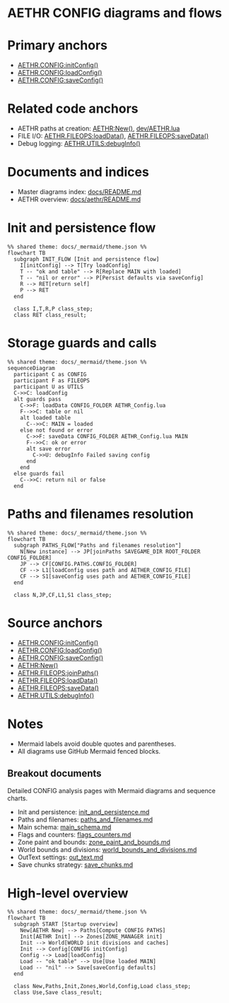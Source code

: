 # AETHR CONFIG diagrams and flows

# Primary anchors
- [AETHR.CONFIG:initConfig()](../../dev/CONFIG_.lua:364)
- [AETHR.CONFIG:loadConfig()](../../dev/CONFIG_.lua:380)
- [AETHR.CONFIG:saveConfig()](../../dev/CONFIG_.lua:404)

# Related code anchors
- AETHR paths at creation: [AETHR:New()](../../dev/AETHR.lua:65), [dev/AETHR.lua](../../dev/AETHR.lua:125)
- FILE I/O: [AETHR.FILEOPS:loadData()](../../dev/FILEOPS_.lua:173), [AETHR.FILEOPS:saveData()](../../dev/FILEOPS_.lua:155)
- Debug logging: [AETHR.UTILS:debugInfo()](../../dev/UTILS.lua:79)

# Documents and indices
- Master diagrams index: [docs/README.md](../README.md)
- AETHR overview: [docs/aethr/README.md](../aethr/README.md)

# Init and persistence flow

```mermaid
%% shared theme: docs/_mermaid/theme.json %%
flowchart TB
  subgraph INIT_FLOW [Init and persistence flow]
    I[initConfig] --> T[Try loadConfig]
    T -- "ok and table" --> R[Replace MAIN with loaded]
    T -- "nil or error" --> P[Persist defaults via saveConfig]
    R --> RET[return self]
    P --> RET
  end

  class I,T,R,P class_step;
  class RET class_result;
```

# Storage guards and calls

```mermaid
%% shared theme: docs/_mermaid/theme.json %%
sequenceDiagram
  participant C as CONFIG
  participant F as FILEOPS
  participant U as UTILS
  C->>C: loadConfig
  alt guards pass
    C->>F: loadData CONFIG_FOLDER AETHR_Config.lua
    F-->>C: table or nil
    alt loaded table
      C-->>C: MAIN = loaded
    else not found or error
      C->>F: saveData CONFIG_FOLDER AETHR_Config.lua MAIN
      F-->>C: ok or error
      alt save error
        C->>U: debugInfo Failed saving config
      end
    end
  else guards fail
    C-->>C: return nil or false
  end
```

# Paths and filenames resolution

```mermaid
%% shared theme: docs/_mermaid/theme.json %%
flowchart TB
  subgraph PATHS_FLOW["Paths and filenames resolution"]
    N[New instance] --> JP[joinPaths SAVEGAME_DIR ROOT_FOLDER CONFIG_FOLDER]
    JP --> CF[CONFIG.PATHS.CONFIG_FOLDER]
    CF --> L1[loadConfig uses path and AETHER_CONFIG_FILE]
    CF --> S1[saveConfig uses path and AETHER_CONFIG_FILE]
  end

  class N,JP,CF,L1,S1 class_step;
```

# Source anchors
- [AETHR.CONFIG:initConfig()](../../dev/CONFIG_.lua:364)
- [AETHR.CONFIG:loadConfig()](../../dev/CONFIG_.lua:380)
- [AETHR.CONFIG:saveConfig()](../../dev/CONFIG_.lua:404)
- [AETHR:New()](../../dev/AETHR.lua:65)
- [AETHR.FILEOPS:joinPaths()](../../dev/FILEOPS_.lua:37)
- [AETHR.FILEOPS:loadData()](../../dev/FILEOPS_.lua:173)
- [AETHR.FILEOPS:saveData()](../../dev/FILEOPS_.lua:155)
- [AETHR.UTILS:debugInfo()](../../dev/UTILS.lua:79)

# Notes
- Mermaid labels avoid double quotes and parentheses.
- All diagrams use GitHub Mermaid fenced blocks.
## Breakout documents

Detailed CONFIG analysis pages with Mermaid diagrams and sequence charts.

- Init and persistence: [init_and_persistence.md](./init_and_persistence.md)
- Paths and filenames: [paths_and_filenames.md](./paths_and_filenames.md)
- Main schema: [main_schema.md](./main_schema.md)
- Flags and counters: [flags_counters.md](./flags_counters.md)
- Zone paint and bounds: [zone_paint_and_bounds.md](./zone_paint_and_bounds.md)
- World bounds and divisions: [world_bounds_and_divisions.md](./world_bounds_and_divisions.md)
- OutText settings: [out_text.md](./out_text.md)
- Save chunks strategy: [save_chunks.md](./save_chunks.md)

# High-level overview

```mermaid
%% shared theme: docs/_mermaid/theme.json %%
flowchart TB
  subgraph START [Startup overview]
    New[AETHR New] --> Paths[Compute CONFIG PATHS]
    Init[AETHR Init] --> Zones[ZONE_MANAGER init]
    Init --> World[WORLD init divisions and caches]
    Init --> Config[CONFIG initConfig]
    Config --> Load[loadConfig]
    Load -- "ok table" --> Use[Use loaded MAIN]
    Load -- "nil" --> Save[saveConfig defaults]
  end

  class New,Paths,Init,Zones,World,Config,Load class_step;
  class Use,Save class_result;
```